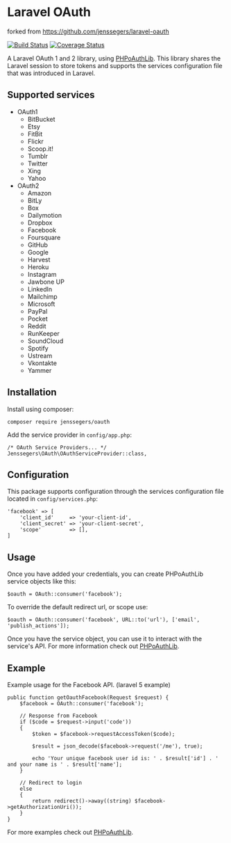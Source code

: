 Laravel OAuth
=============
 forked from https://github.com/jenssegers/laravel-oauth

[![Build Status](http://img.shields.io/travis/Ark4ne/laravel-oauth.svg)](https://travis-ci.org/Ark4ne/laravel-oauth) [![Coverage Status](http://img.shields.io/coveralls/Ark4ne/laravel-oauth.svg)](https://coveralls.io/r/Ark4ne/laravel-oauth)

A Laravel OAuth 1 and 2 library, using [PHPoAuthLib](https://github.com/Lusitanian/PHPoAuthLib). This library shares the Laravel session to store tokens and supports the services configuration file that was introduced in Laravel.

Supported services
------------------

- OAuth1
    - BitBucket
    - Etsy
    - FitBit
    - Flickr
    - Scoop.it!
    - Tumblr
    - Twitter
    - Xing
    - Yahoo
- OAuth2
    - Amazon
    - BitLy
    - Box
    - Dailymotion
    - Dropbox
    - Facebook
    - Foursquare
    - GitHub
    - Google
    - Harvest
    - Heroku
    - Instagram
    - Jawbone UP
    - LinkedIn
    - Mailchimp
    - Microsoft
    - PayPal
    - Pocket
    - Reddit
    - RunKeeper
    - SoundCloud
    - Spotify
    - Ustream
    - Vkontakte
    - Yammer

Installation
------------

Install using composer:

    composer require jenssegers/oauth

Add the service provider in `config/app.php`:

    /* OAuth Service Providers... */
    Jenssegers\OAuth\OAuthServiceProvider::class,

Configuration
-------------

This package supports configuration through the services configuration file located in `config/services.php`:

    'facebook' => [
        'client_id'     => 'your-client-id',
        'client_secret' => 'your-client-secret',
        'scope'         => [],
    ]

Usage
-----

Once you have added your credentials, you can create PHPoAuthLib service objects like this:

    $oauth = OAuth::consumer('facebook');

To override the default redirect url, or scope use:

    $oauth = OAuth::consumer('facebook', URL::to('url'), ['email', 'publish_actions']);

Once you have the service object, you can use it to interact with the service's API. For more information check out [PHPoAuthLib](https://github.com/Lusitanian/PHPoAuthLib).

Example
-------

Example usage for the Facebook API.
(laravel 5 example)

    public function getOauthFacebook(Request $request) {
        $facebook = OAuth::consumer('facebook');

        // Response from Facebook
        if ($code = $request->input('code'))
        {
            $token = $facebook->requestAccessToken($code);

            $result = json_decode($facebook->request('/me'), true);

            echo 'Your unique facebook user id is: ' . $result['id'] . ' and your name is ' . $result['name'];
        }

        // Redirect to login
        else
        {
            return redirect()->away((string) $facebook->getAuthorizationUri());
        }
    }

For more examples check out [PHPoAuthLib](https://github.com/Lusitanian/PHPoAuthLib/tree/master/examples).
